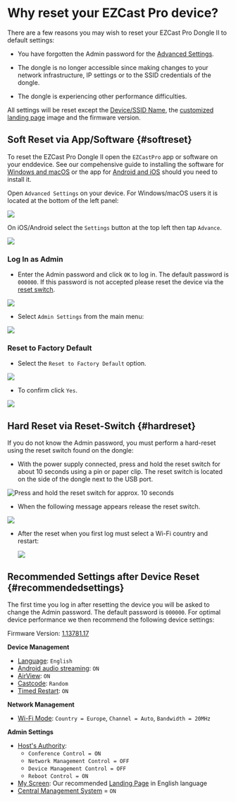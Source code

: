 # Why reset your EZCast Pro device?

There are a few reasons you may wish to reset your EZCast Pro Dongle II to default settings:

* You have forgotten the Admin password for the [Advanced Settings](adv.settings.md).

* The dongle is no longer accessible since making changes to your network infrastructure, IP settings or to the SSID credentials of the dongle.

* The dongle is experiencing other performance difficulties.

All settings will be reset except the [Device/SSID Name](adv.settings.md#devicessid-name), the [customized landing page](adv.settings.md#myscreen) image and the firmware version.

## Soft Reset via App/Software {#softreset}

To reset the EZCast Pro Dongle II open the `EZCastPro` app or software on your enddevice. See our compehensive guide to installing the software for [Windows and macOS](quickstart.md#InstallSoftware) or the app for [Android and iOS](quickstart.md#InstallApp) should you need to install it.

Open `Advanced Settings` on your device. For Windows/macOS users it is located at the bottom of the left panel:

![](/assets/img/ProII-Win-App-Advanced-Settings.png)

On iOS/Android select the `Settings` button at the top left then tap `Advance`.

![](/assets/img/iOS_adv-settings.png)


### Log In as Admin

* Enter the Admin password and click `OK` to log in. The default password is `000000`. If this password is not accepted please reset the device via the [reset switch](reset.md#hardreset).

![](/assets/img/EZCastII_Login.png)

* Select `Admin Settings` from the main menu:

![](/assets/img/ezcastpro.II.select.adminsettings.png)

### Reset to Factory Default

* Select the `Reset to Factory Default` option.

![](/assets/img/ezcastpro.II.resetfactorydefaults.png)

* To confirm click `Yes`.

![](/assets/img/Reset.png)

## Hard Reset via Reset-Switch {#hardreset}

If you do not know the Admin password, you must perform a hard-reset using the reset switch found on the dongle:

* With the power supply connected, press and hold the reset switch for about 10 seconds using a pin or paper clip. The reset switch is located on the side of the dongle next to the USB port.

![Press and hold the reset switch for approx. 10 seconds](/assets/img/ProII-Press-Reset-Button.jpg)

* When the following message appears release the reset switch.

![](/assets/img/Reset_config_complete.png)

*  After the reset when you first log must select a Wi-Fi country and restart:

   ![](/assets/img/wifi.land.selection.png)
   
## Recommended Settings after Device Reset {#recommendedsettings}

The first time you log in after resetting the device you will be asked to change the Admin password. The default password is `000000`. For optimal device performance we then recommend the following device settings:

Firmware Version: [1.13781.17](whatsnew.md#ezcast-pro-dongle-ii-firmware-11378117)

**Device Management**

* [Language](adv.settings.md#Language): `English`
* [Android audio streaming](adv.settings.md#android-audio-streaming): `ON`
* [AirView](adv.settings.md#AirView): `ON`
* [Castcode](adv.settings.md#Castcode): `Random`
* [Timed Restart](adv.settings.md#timedrestart): `ON`

**Network Management**

* [Wi-Fi Mode](adv.settings.md#wifi-channel): `Country = Europe`, `Channel = Auto`, `Bandwidth = 20MHz`

**Admin Settings**

* [Host's Authority](adv.settings.md#hostauthority):
    * `Conference Control = ON`
    * `Network Management Control = OFF`
    * `Device Management Control = OFF`
    * `Reboot Control = ON`
* [My Screen](adv.settings.md#myscreen): Our recommended [Landing Page](https://download.stueber.de/doc/en/ezcastpro/EZCastPro2_landingpage.png) in English language
* [Central Management System](adv.settings.md#central-management-system) = `ON`



